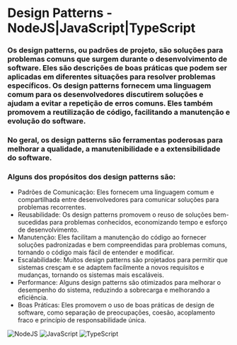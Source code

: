 # Design Patterns - NodeJS|JavaScript|TypeScript

### Os design patterns, ou padrões de projeto, são soluções para problemas comuns que surgem durante o desenvolvimento de software. Eles são descrições de boas práticas que podem ser aplicadas em diferentes situações para resolver problemas específicos. Os design patterns fornecem uma linguagem comum para os desenvolvedores discutirem soluções e ajudam a evitar a repetição de erros comuns. Eles também promovem a reutilização de código, facilitando a manutenção e evolução do software.

### No geral, os design patterns são ferramentas poderosas para melhorar a qualidade, a manutenibilidade e a extensibilidade do software.

### Alguns dos propósitos dos design patterns são:
- Padrões de Comunicação: Eles fornecem uma linguagem comum e compartilhada entre desenvolvedores para comunicar soluções para problemas recorrentes.
- Reusabilidade: Os design patterns promovem o reuso de soluções bem-sucedidas para problemas conhecidos, economizando tempo e esforço de desenvolvimento.
- Manutenção: Eles facilitam a manutenção do código ao fornecer soluções padronizadas e bem compreendidas para problemas comuns, tornando o código mais fácil de entender e modificar.
- Escalabilidade: Muitos design patterns são projetados para permitir que sistemas cresçam e se adaptem facilmente a novos requisitos e mudanças, tornando os sistemas mais escaláveis.
- Performance: Alguns design patterns são otimizados para melhorar o desempenho do sistema, reduzindo a sobrecarga e melhorando a eficiência.
- Boas Práticas: Eles promovem o uso de boas práticas de design de software, como separação de preocupações, coesão, acoplamento fraco e princípio de responsabilidade única.

![NodeJS](https://img.shields.io/badge/node.js-6DA55F?style=for-the-badge&logo=node.js&logoColor=white)
![JavaScript](https://img.shields.io/badge/JavaScript-F7DF1E?style=for-the-badge&logo=javascript&logoColor=black)
![TypeScript](https://img.shields.io/badge/TypeScript-007ACC?style=for-the-badge&logo=typescript&logoColor=white)